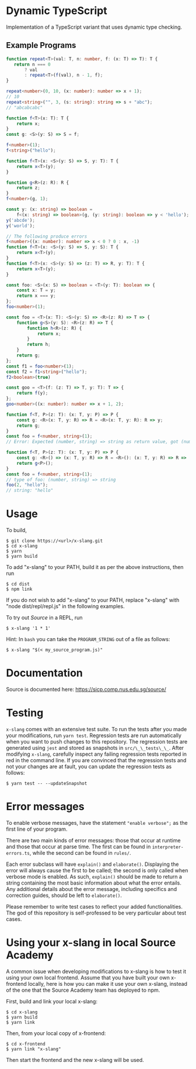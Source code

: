 # Dynamic TypeScript

Implementation of a TypeScript variant that uses dynamic type checking.

## Example Programs

```ts
function repeat<T>(val: T, n: number, f: (x: T) => T): T {
   return n === 0
       ? val
       : repeat<T>(f(val), n - 1, f);
}

repeat<number>(0, 10, (x: number): number => x + 1); 
// 10
repeat<string>("", 3, (s: string): string => s + "abc"); 
// "abcabcabc"
```


```ts
function f<T>(x: T): T { 
    return x; 
}
const g: <S>(y: S) => S = f;

f<number>(1);
f<string>("hello");
```

```ts
function f<T>(x: <S>(y: S) => S, y: T): T { 
    return x<T>(y); 
}

function g<R>(z: R): R { 
    return z; 
}
f<number>(g, 1);

const y: (x: string) => boolean = 
    f<(x: string) => boolean>(g, (y: string): boolean => y < 'hello');
y('abcde');
y('world');

// The following produce errors
f<number>((x: number): number => x < 0 ? 0 : x, -1)
function f<T>(x: <S>(y: S) => S, y: S): T { 
    return x<T>(y); 
}
function f<T>(x: <S>(y: S) => (z: T) => R, y: T): T { 
    return x<T>(y); 
}
```

```ts
const foo: <S>(x: S) => boolean = <T>(y: T): boolean => { 
    const x: T = y; 
    return x === y; 
};
foo<number>(1);
```

```ts
const foo = <T>(x: T): <S>(y: S) => <R>(z: R) => T => { 
    function g<S>(y: S): <R>(z: R) => T {
        function h<R>(z: R) {
            return x;
        }
        return h;
    }
    return g; 
};
const f1 = foo<number>(1);
const f2 = f1<string>("hello");
f2<boolean>(true)
```

```ts
const goo = <T>(f: (z: T) => T, y: T): T => { 
    return f(y); 
};
goo<number>((x: number): number => x + 1, 2);
```

```ts
function f<T, P>(z: T): (x: T, y: P) => P { 
    const g: <R>(x: T, y: R) => R = <R>(x: T, y: R): R => y; 
    return g; 
}
const foo = f<number, string>(1); 
// Error: Expected (number, string) => string as return value, got (number, type 'R') => type 'R'.

function f<T, P>(z: T): (x: T, y: P) => P { 
    const g: <R>() => (x: T, y: R) => R = <R>(): (x: T, y: R) => R => (x: T, y: R): R => y; 
    return g<P>(); 
}
const foo = f<number, string>(1); 
// type of foo: (number, string) => string
foo(2, "hello");
// string: "hello"
```

Usage
=====

To build,

``` {.}
$ git clone https://<url>/x-slang.git
$ cd x-slang
$ yarn
$ yarn build
```

To add \"x-slang\" to your PATH, build it as per the above
instructions, then run

``` {.}
$ cd dist
$ npm link
```

If you do not wish to add \"x-slang\" to your PATH, replace
\"x-slang\" with \"node dist/repl/repl.js\" in the following examples.

To try out *Source* in a REPL, run

``` {.}
$ x-slang '1 * 1'
```

Hint: In `bash` you can take the `PROGRAM_STRING` out
of a file as follows:

``` {.}
$ x-slang "$(< my_source_program.js)"
```

Documentation
=============

Source is documented here: <https://sicp.comp.nus.edu.sg/source/>

Testing
=======
`x-slang` comes with an extensive test suite. To run the tests after you made your modifications, run 
`yarn test`. Regression tests are run automatically when you want to push changes to this repository. 
The regression tests are generated using `jest` and stored as snapshots in `src/\_\_tests\_\_`.  After modifying `x-slang`, carefully inspect any failing regression tests reported in red in the command line. If you are convinced that the regression tests and not your changes are at fault, you can update the regression tests as follows:  
``` {.}
$ yarn test -- --updateSnapshot
```

Error messages
==============

To enable verbose messages, have the statement `"enable verbose";` as the first line of your program.

There are two main kinds of error messages: those that occur at runtime
and those that occur at parse time. The first can be found in
`interpreter-errors.ts`, while the second can be found in `rules/`.

Each error subclass will have `explain()` and `elaborate()`. Displaying the
error will always cause the first to be called; the second is only
called when verbose mode is enabled. As such, `explain()` should be made
to return a string containing the most basic information about what the
error entails. Any additional details about the error message, including
specifics and correction guides, should be left to `elaborate()`.

Please remember to write test cases to reflect your added
functionalities. The god of this repository is self-professed to be very
particular about test cases.

Using your x-slang in local Source Academy
===========================================

A common issue when developing modifications to x-slang is how to test
it using your own local frontend. Assume that you have built your own
x-frontend locally, here is how you can make it use your own
x-slang, instead of the one that the Source Academy team has deployed
to npm.

First, build and link your local x-slang:
``` {.}
$ cd x-slang
$ yarn build
$ yarn link
```
Then, from your local copy of x-frontend:
``` {.}
$ cd x-frontend
$ yarn link "x-slang"
```

Then start the frontend and the new x-slang will be used. 
